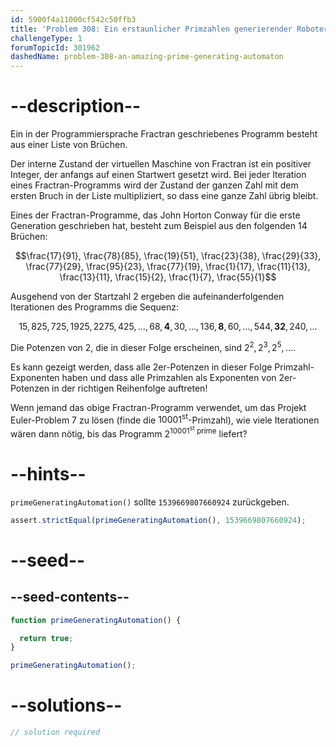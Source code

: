 ```yaml
---
id: 5900f4a11000cf542c50ffb3
title: 'Problem 308: Ein erstaunlicher Primzahlen generierender Roboter'
challengeType: 1
forumTopicId: 301962
dashedName: problem-308-an-amazing-prime-generating-automaton
---
```


# --description--

Ein in der Programmiersprache Fractran geschriebenes Programm besteht aus einer Liste von Brüchen.

Der interne Zustand der virtuellen Maschine von Fractran ist ein positiver Integer, der anfangs auf einen Startwert gesetzt wird. Bei jeder Iteration eines Fractran-Programms wird der Zustand der ganzen Zahl mit dem ersten Bruch in der Liste multipliziert, so dass eine ganze Zahl übrig bleibt.

Eines der Fractran-Programme, das John Horton Conway für die erste Generation geschrieben hat, besteht zum Beispiel aus den folgenden 14 Brüchen:

$$\frac{17}{91}, \frac{78}{85}, \frac{19}{51}, \frac{23}{38}, \frac{29}{33}, \frac{77}{29}, \frac{95}{23}, \frac{77}{19}, \frac{1}{17}, \frac{11}{13}, \frac{13}{11}, \frac{15}{2}, \frac{1}{7}, \frac{55}{1}$$

Ausgehend von der Startzahl 2 ergeben die aufeinanderfolgenden Iterationen des Programms die Sequenz:

$$15, 825, 725, 1925, 2275, 425, \ldots, 68, \mathbf{4}, 30, \ldots, 136, \mathbf{8}, 60, \ldots, 544, \mathbf{32}, 240, \ldots$$

Die Potenzen von 2, die in dieser Folge erscheinen, sind $2^2, 2^3, 2^5, \ldots$.

Es kann gezeigt werden, dass alle 2er-Potenzen in dieser Folge Primzahl-Exponenten haben und dass alle Primzahlen als Exponenten von 2er-Potenzen in der richtigen Reihenfolge auftreten!

Wenn jemand das obige Fractran-Programm verwendet, um das Projekt Euler-Problem 7 zu lösen (finde die ${10001}^{\text{st}}$-Primzahl), wie viele Iterationen wären dann nötig, bis das Programm $2^{10001^{\text{st}}\text{ prime}}$ liefert?

# --hints--

`primeGeneratingAutomation()` sollte `1539669807660924` zurückgeben.

```js
assert.strictEqual(primeGeneratingAutomation(), 1539669807660924);
```

# --seed--

## --seed-contents--

```js
function primeGeneratingAutomation() {

  return true;
}

primeGeneratingAutomation();
```

# --solutions--

```js
// solution required
```
